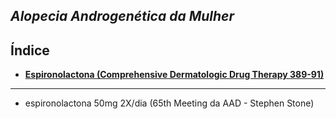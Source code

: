 ## ***Alopecia Androgenética da Mulher***

## Índice

- [**Espironolactona (Comprehensive Dermatologic Drug Therapy 389-91)**](espironolactona-comprehensive-dermatologic-drug-therapy-389-91.md)

---


- espironolactona 50mg 2X/dia (65th Meeting da AAD - Stephen Stone)

